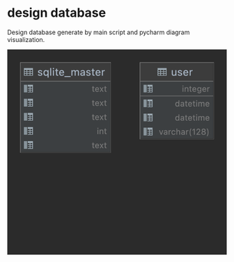 # design database 

Design database generate by main script and pycharm diagram visualization. 


![](db.png)